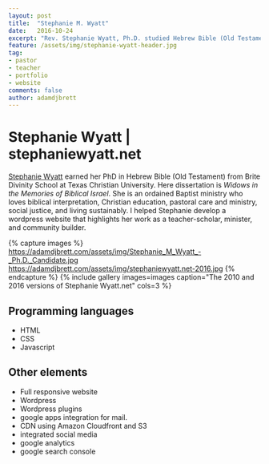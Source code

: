 ```yaml
---
layout: post
title:  "Stephanie M. Wyatt"
date:   2016-10-24
excerpt: "Rev. Stephanie Wyatt, Ph.D. studied Hebrew Bible (Old Testament) at Brite Divinity School. Her dissertation is Widows in the Memories of Biblical Israel."
feature: /assets/img/stephanie-wyatt-header.jpg
tag:
- pastor
- teacher
- portfolio
- website
comments: false
author: adamdjbrett
---
```


# Stephanie Wyatt | stephaniewyatt.net
[Stephanie Wyatt](http://stephaniewyatt.net) earned her PhD in Hebrew Bible (Old Testament) from Brite Divinity School at Texas Christian University. Here dissertation is _Widows in the Memories of Biblical Israel_. She is an ordained Baptist ministry who loves biblical interpretation, Christian education, pastoral care and ministry, social justice, and living sustainably.
I helped Stephanie develop a wordpress website that highlights her work as a teacher-scholar, minister, and community builder.

{% capture images %}
	https://adamdjbrett.com/assets/img/Stephanie_M_Wyatt_-_Ph.D._Candidate.jpg
	https://adamdjbrett.com/assets/img/stephaniewyatt.net-2016.jpg
{% endcapture %}
{% include gallery images=images caption="The 2010 and 2016 versions of Stephanie Wyatt.net" cols=3 %}

## Programming languages
* HTML
* CSS
* Javascript


## Other elements
* Full responsive website
* Wordpress
* Wordpress plugins
* google apps integration for mail.
* CDN using Amazon Cloudfront and S3
* integrated social media
* google analytics
* google search console
